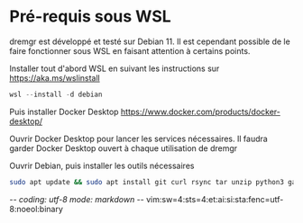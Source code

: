# Pré-requis sous WSL

dremgr est développé et testé sur Debian 11. Il est cependant possible de le
faire fonctionner sous WSL en faisant attention à certains points.

Installer tout d'abord WSL en suivant les instructions sur <https://aka.ms/wslinstall>
~~~powershell
wsl --install -d debian
~~~

Puis installer Docker Desktop <https://www.docker.com/products/docker-desktop/>

Ouvrir Docker Desktop pour lancer les services nécessaires. Il faudra garder
Docker Desktop ouvert à chaque utilisation de dremgr

Ouvrir Debian, puis installer les outils nécessaires
~~~sh
sudo apt update && sudo apt install git curl rsync tar unzip python3 gawk
~~~

-*- coding: utf-8 mode: markdown -*- vim:sw=4:sts=4:et:ai:si:sta:fenc=utf-8:noeol:binary